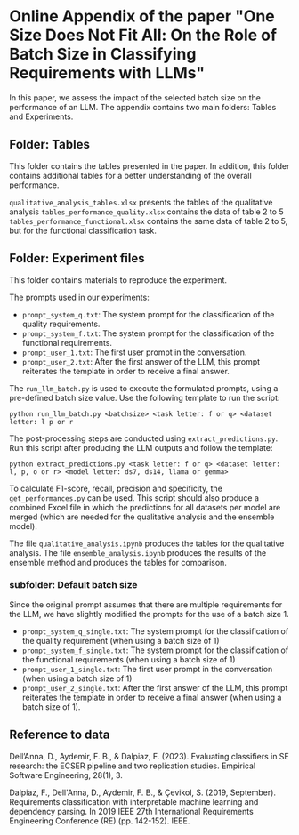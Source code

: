 # Online Appendix of the paper "One Size Does Not Fit All: On the Role of Batch Size in Classifying Requirements with LLMs"

In this paper, we assess the impact of the selected batch size on the performance of an LLM.
The appendix contains two main folders: Tables and Experiments.

## Folder: Tables 
This folder contains the tables presented in the paper. In addition, this folder contains additional tables for a better understanding of the overall performance.

`qualitative_analysis_tables.xlsx` presents the tables of the qualitative analysis
`tables_performance_quality.xlsx` contains the data of table 2 to 5
`tables_performance_functional.xlsx` contains the same data of table 2 to 5, but for the functional classification task.


## Folder: Experiment files
This folder contains materials to reproduce the experiment.

The prompts used in our experiments:
- `prompt_system_q.txt`: The system prompt for the classification of the quality requirements.
- `prompt_system_f.txt`: The system prompt for the classification of the functional requirements.
- `prompt_user_1.txt`: The first user prompt in the conversation.
- `prompt_user_2.txt`: After the first answer of the LLM, this prompt reiterates the template in order to receive a final answer.

The `run_llm_batch.py` is used to execute the formulated prompts, using a pre-defined batch size value. Use the following template to run the script:

```
python run_llm_batch.py <batchsize> <task letter: f or q> <dataset letter: l p or r
```

The post-processing steps are conducted using `extract_predictions.py`. Run this script after producing the LLM outputs and follow the template: 

```
python extract_predictions.py <task letter: f or q> <dataset letter: l, p, o or r> <model letter: ds7, ds14, llama or gemma>
```

To calculate F1-score, recall, precision and specificity, the `get_performances.py` can be used. This script should also produce a combined Excel file in which the predictions for all datasets per model are merged (which are needed for the qualitative analysis and the ensemble model).

The file `qualitative_analysis.ipynb` produces the tables for the qualitative analysis.
The file `ensemble_analysis.ipynb` produces the results of the ensemble method and produces the tables for comparison.


### subfolder: Default batch size
Since the original prompt assumes that there are multiple requirements for the LLM, we have slightly modified the prompts for the use of a batch size 1.

- `prompt_system_q_single.txt`: The system prompt for the classification of the quality requirement (when using a batch size of 1)
- `prompt_system_f_single.txt`: The system prompt for the classification of the functional requirements (when using a batch size of 1)
- `prompt_user_1_single.txt`: The first user prompt in the conversation (when using a batch size of 1)
- `prompt_user_2_single.txt`: After the first answer of the LLM, this prompt reiterates the template in order to receive a final answer (when using a batch size of 1).


## Reference to data
Dell’Anna, D., Aydemir, F. B., & Dalpiaz, F. (2023). Evaluating classifiers in SE research: the ECSER pipeline and two replication studies. Empirical Software Engineering, 28(1), 3.

Dalpiaz, F., Dell'Anna, D., Aydemir, F. B., & Çevikol, S. (2019, September). Requirements classification with interpretable machine learning and dependency parsing. In 2019 IEEE 27th International Requirements Engineering Conference (RE) (pp. 142-152). IEEE.

